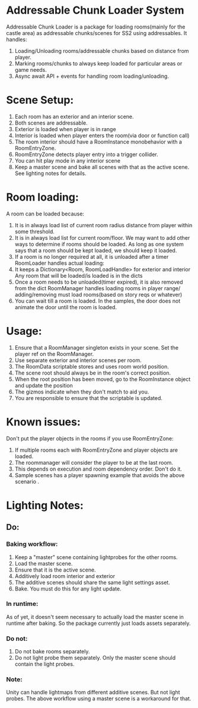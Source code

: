 # Addressable Chunk Loader System
Addressable Chunk Loader is a package for loading rooms(mainly for the castle area) as addressable chunks/scenes 
for SS2 using addressables. It handles:
1. Loading/Unloading rooms/addressable chunks based on distance from player.
2. Marking rooms/chunks to always keep loaded for particular areas or game needs.
3. Async await API + events for handling room loading/unloading.

# Scene Setup:
1. Each room has an exterior and an interior scene.
2. Both scenes are addressable.
1. Exterior is loaded when player is in range
1. Interior is loaded when player enters the room(via door or function call)
1. The room interior should have a RoomInstance monobehavior with a RoomEntryZone.
1. RoomEntryZone detects player entry into a  trigger collider.
1. You can hit play mode in any interior scene
4. Keep a master scene and bake all scenes with that as the active scene. See lighting notes for details.

# Room loading:
A room can be loaded because:
1. It is in always load list of current room
radius distance from player within some threshold.
2. It is in always load list for current room/floor.
We may want to add other ways to determine if rooms should be loaded.
As long as one system says that a room should be kept loaded, we should keep it loaded.
3. If a room is no longer required at all, it is unloaded after a timer
RoomLoader handles actual loading:
4. It keeps a Dictionary<Room, RoomLoadHandle> for exterior and interior
Any room that will be loaded/is loaded is in the dicts
5. Once a room needs to be  unloaded(timer expired), it is also removed from the dict
RoomManager handles loading rooms in player range/ adding/removing must load rooms(based on story reqs or whatever)
6. You can wait till a room is loaded. In the samples, the door does not animate the door until the room is loaded.

# Usage:
1. Ensure that a RoomManager singleton exists in your scene.
Set the player ref on the RoomManager.
2. Use separate exterior and interior scenes per room.
3. The RoomData scriptable stores and uses room world position.
4. The scene root should always be in the room's correct position.
5. When the root position has been moved, go to the RoomInstance object and update the position
6. The gizmos indicate when they don't match to aid you.
7. You are responsible to ensure that the scriptable is updated. 

# Known issues:
Don't put the player objects in the rooms if you use RoomEntryZone:
1. If multiple rooms each with RoomEntryZone and player objects are loaded. 
1. The roommanager will consider the player to be at the last room. 
2. This depends on execution and room dependency order. Don't do it. 
3. Sample scenes has a player spawning example that avoids the above scenario .

# Lighting Notes:
## Do:
### Baking workflow:
1. Keep a "master" scene containing lightprobes for the other rooms.
2. Load the master scene.
3. Ensure that it is the active scene.
4. Additively load room interior and exterior
5. The additive scenes should share the same light settings asset.
6. Bake.
You must do this for any light update.

### In runtime:
As of yet, it doesn't seem necessary to actually load the master scene in runtime after baking.
So the package currently just loads assets separately.

### Do not:
1. Do not bake rooms separately.
2. Do not light probe them separately. Only the master scene should contain the light probes.

### Note:
Unity can handle lightmaps from different additive scenes. But not light probes. The above workflow using a master scene is a workaround for that.
